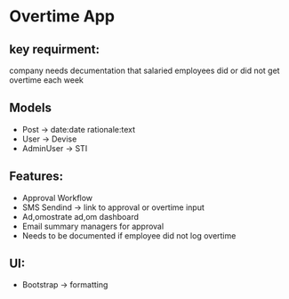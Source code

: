 # Overtime App

## key requirment: 
company needs decumentation that salaried employees did or did not get overtime each week

## Models
- Post -> date:date rationale:text
- User -> Devise
- AdminUser -> STI

## Features: 
- Approval Workflow
- SMS Sendind -> link to approval or overtime input
- Ad,omostrate ad,om dashboard
- Email summary managers for approval
- Needs to be documented if employee did not log overtime

## UI:
- Bootstrap -> formatting